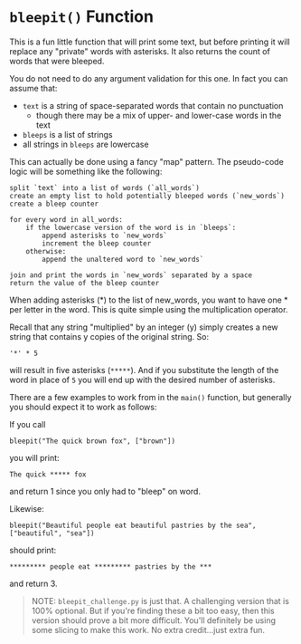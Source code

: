 # `bleepit()` Function

This is a fun little function that will print some text, but before printing it
will replace any "private" words with asterisks. It also returns the count of
words that were bleeped.

You do not need to do any argument validation for this one. In fact you can
assume that:
  - `text` is a string of space-separated words that contain no punctuation
    * though there may be a mix of upper- and lower-case words in the text
  - `bleeps` is a list of strings
  - all strings in `bleeps` are lowercase

This can actually be done using a fancy "map" pattern. The pseudo-code logic
will be something like the following:
```
split `text` into a list of words (`all_words`)
create an empty list to hold potentially bleeped words (`new_words`)
create a bleep counter

for every word in all_words:
    if the lowercase version of the word is in `bleeps`:
        append asterisks to `new_words`
        increment the bleep counter
    otherwise:
        append the unaltered word to `new_words`

join and print the words in `new_words` separated by a space
return the value of the bleep counter
```

When adding asterisks (*) to the list of new_words, you want to have one * per
letter in the word. This is quite simple using the multiplication operator.

Recall that any string "multiplied" by an integer (y) simply creates a new
string that contains y copies of the original string. So:
```
'*' * 5
```
will result in five asterisks (`*****`). And if you substitute the length of the
word in place of `5` you will end up with the desired number of asterisks.

There are a few examples to work from in the `main()` function, but generally
you should expect it to work as follows:

If you call
```
bleepit("The quick brown fox", ["brown"])
```
you will print:
```
The quick ***** fox
```
and return 1 since you only had to "bleep" on word.

Likewise:
```
bleepit("Beautiful people eat beautiful pastries by the sea", ["beautiful", "sea"])
```
should print:
```
********* people eat ********* pastries by the ***
```
and return 3.

> NOTE: `bleepit_challenge.py` is just that. A challenging version that is 100%
> optional. But if you're finding these a bit too easy, then this version should
> prove a bit more difficult. You'll definitely be using some slicing to make
> this work. No extra credit...just extra fun.